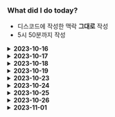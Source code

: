 ### What did I do today?

- 디스코드에 작성한 맥락 __그대로__ 작성
- 5시 50분까지 작성

<details>
    <summary><b>2023-10-16</b></summary>

- **[PleahMaCaka](https://github.com/pleahmacaka)**
    - 프로젝트 다이어그렘(Obsidian Canvas) 작성 및 역할 분배
    - 라이브러리 개발 환경 설정 (JetBrains Space On-Premise)
    - 기능별 모델 탐색 및 구현 방법 모색
- **문인우**
    - API 기본 구현
- **신지훈**
    - 프론트엔드 리포지토리 초기화 및 기본 구현
- **정도현**
    - 프론트 보조를 위한 코드 학습
- **변상협**
    - 백엔드 보조를 위한 코드 학습

</details>

<details>
    <summary><b>2023-10-17</b></summary>

### **[PleahMaCaka](https://github.com/pleahmacaka)**

> ### 오전
> - [Stage](https://github.com/pleahmacaka/stage)를
    위한 [text-generation-webui](https://github.com/oobabooga/text-generation-webui)
    의 [확장 프로그램 작성](https://github.com/pleahmacaka/stage-ext)

> ### 오후
> - Stage에 Router의 Depend를 사용하여 토큰 인증 적용 (Guard)
> - 추상 개념 설명을 위해 Obsidian Canvas로 라이브러리/API 서버 간 통신 시각화

### 문인우

> ### 오전
> - 회원가입, 로그인 인증 기능 구현

> ### 오후
> - 회원탈퇴 기능 구현 및 인증 엔드포인트 정리

### 신지훈

> ### 오전
> - SvelteKit 개념 학습

> ### 오후
> - Sidebar 컴포넌트 작성

### 정도현

> ### 오전
> - pseudo class selector 학습

> ### 오후
> - inline block, box model 및 마진 겹침에 대해 학습

### 변상협

> ### 오전
> - 없음

> ### 오후
> - 없음

</details>

<details>
    <summary><b>2023-10-18</b></summary>

### **[PleahMaCaka](https://github.com/pleahmacaka)**

> ### 오전
> - textgen 확장인 Stage의 `/model` 엔드포인트 작성

> ### 오후
> - [테스트용 임시 클라이언트](https://github.com/pleahmacaka/stage-chat) 작성

### 문인우

> ### 오전
> - DB의 계정 테이블 구현
> - ID/PW 검증 및 테스트

> ### 오후
> - DB 파트가 아닌 부분의 ID/PW 검증 구현

### 신지훈

> ### 오전
> - Svelte 기본 문법 및 개념 학습

> ### 오후
> - Store 및 기타 심화 학습

### 정도현

> ### 오전
> - HTML 학습

> ### 오후
> - CSS 학습

### 변상협

> ### 오전
> - 파이썬 테스트 개념 학습

> ### 오후
> - ID/PW 검증 구현

</details>

<details>
    <summary><b>2023-10-19</b></summary>

### **[PleahMaCaka](https://github.com/pleahmacaka)**

> ### 오전
> - 모델 결과 전송용 API Wrapper [booga.js](https://github.com/pleahmacaka/booga.js) 작성
    >

- CI/CD 자동화

> ### 오후
> - 프롬프트 테스트 및 파라미터 조절, 캐릭터 페르소나 작성, 모델 속도 최적화 방법 탐색
> - 프론트 빌드 자동화

### 문인우

> ### 오전
> - 외부 환경에서의 DB 접속 환경 구축
> - API에서 날씨를 가져오기 위한 자료 탐색

> ### 오후
> - 날씨 기능 구현 및 문서 분석

### 신지훈

> ### 오전
> - 웹사이트의 기본 구성 컴포넌트 작성

> ### 오후
> - 몇가지 로직 추가

### 정도현

> ### 오전
> - flex에 대해 학습

> ### 오후
> - 아파서 쉼

### 변상협

> ### 오전
> - DB 접속 테스트

> ### 오후
> - 외부에서의 DB 작동 확인

</details>

<details>
    <summary><b>2023-10-23</b></summary>

### **[PleahMaCaka](https://github.com/pleahmacaka)**

> ### 오전
> - 명령 생성용 캐릭터인 Commander의 페르소나 작성
> - 전용 Instruction Template 작성
> - 파라미터 조절 및 테스트
> - LLaMA 2 13b GPTQ vs LLaMA 2 32k GPTQ 비교 및 테스트
> - ExLlama2_HF 적용으로 성능 향상 (cfg-cache, use_fast)

> ### 오후
> - 프론트
    >

- 종속성 업데이트, File Watcher 자동 빌드 무시 등 기타 설정

> - 컴포넌트 분리, 전역 StateStore, API 연동 쉽게 구조화 (푸쉬 안함)

### 문인우

> ### 오전
> - 문서 요약 서비스에서 Speech to text 에 필요한 whisper 모델 환경 구축

> ### 오후
> - 문서 요약 모델 리서치 및 날씨기능이 클라이언트에 적용될 때를 위해 세부조정

### 신지훈

> ### 오전
> - 몇가지 아이콘 추가 및 테마 적용

> ### 오후
> - css 이것저것 수정

### 정도현

> ### 오전
> - 웹사이트에 들어갈 input 만듬

> ### 오후
> - css 공부

### 변상협

> ### 오전
> - 번호 입력 테스트 완료

> ### 오후
> - server, main.py 같은 위치에서 실행 테스트

</details>

<details>
    <summary><b>2023-10-24</b></summary>

### **[PleahMaCaka](https://github.com/pleahmacaka)**

> ### 오전
> - Attention commits:
    >

- [서버 코드 재작성 및 정리](https://github.com/project-ait/server/commit/b6a575645b80ee1a82da9b13614b79421a24a083)

> - [프론트 코드 재작성 및 정리](https://github.com/project-ait/front/commit/94b30d4737b9bafb3b54667d6b04cd2ceb4485b4)


> ### 오후
> - 프론트 채팅 컴포넌트 재작성
> - 사이드바 레이아웃 재조정
> - 종속성 더 명확히

### 문인우

> ### 오전
> - 문서 요약에 쓰일 모델 결정
> - 모델 특징에 따라 한국어 영어 변환 서비스 구현 완료

> ### 오후
> - NLP Cloude 의 API를 사용해 횟수제한이 있는 문서 요약 모델 서비스 추가
> - STT 및 번역 서비스를 붙여 테스트 진행
> - 부가적으로 BART 를 이용해 로컬에서 횟수제한 없이 요약서비스 구현중

### 신지훈

> ### 오전
> - Svelte, CSS 복습

> ### 오후
> - 없음

### 정도현

> ### 오전
> - html, css 복습

> ### 오후
> - css 복습

### 변상협

> ### 오전
> - 웹서버 공부

> ### 오후
> - 숫자 테스트 완료

</details>

<details>
    <summary><b>2023-10-25</b></summary>

### **[PleahMaCaka](https://github.com/pleahmacaka)**

> ### 오전
> - 프론트 페이지 연동을 위한 백엔드 배포
    >   - 를 위한 도커화

> ### 오후
> - 프로젝트 배포 자동화 설정
> - 도커 서비스 분할 및 docker-compose.yml 작성, 적용중

### 문인우

> ### 오전
> - BART 추가 및 요약과 관련있는 서비스 수정 후 엔드포인트 구현


### 정도현

> ### 오전/오후
> - css 복습

### 변상협

> ### 오전/오후
> - 웹사이트 복습개념

</details>

<details>
    <summary><b>2023-10-26</b></summary>

### **[PleahMaCaka](https://github.com/pleahmacaka)**

> ### 오전
> - API 연동을 위한 기록 저장
    >   - 및 채팅 내역 동기화 구현

> ### 오후
> - 프론트 배포 자동화
> - 채팅 API 연동

### 문인우

> ### 오전
> - 서울 지하철 실시간 도착정보 API 데이터 클래스 구현

> ### 오후
> -  API 호출결과를 클래스로 만들어 반환 구현중
> -
### 정도현

> ### 오전/오후
> - css 복습

### 변상협

> ### 오전/오후
> - 웹서비스 용어 개념 복습


</details>

<details>
    <summary><b>2023-11-01</b></summary>

### **[PleahMaCaka](https://github.com/pleahmacaka)**

> ### 오전
> - API 라우터와 DTO, 유틸함수 분리 및 재구조화
> - 자동 배포를 위한 종속성 정리 및 빌드 스크립트 재작성

> ### 오후
> - 배포 자동화를 위한 파이프라인 구성
> - 종속성 이슈로 인한 파이썬 버전 3.10으로 마이그레이션
> - Commander의 Instruction Template 및 페르소나 재작성

### 문인우

> ### 오전/오후
> - 자습

### 정도현

> ### 오전/오후
> - 자습

### 변상협

> ### 오전/오후
> - 자습

</details>


